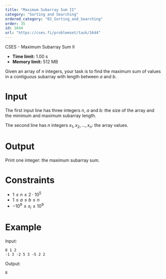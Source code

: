 ```yaml
---
title: "Maximum Subarray Sum II"
category: "Sorting and Searching"
ordered_category: "02_Sorting_and_Searching"
order: 35
id: 1644
url: "https://cses.fi/problemset/task/1644"
---
```


CSES - Maximum Subarray Sum II

  * **Time limit:** 1.00 s
  * **Memory limit:** 512 MB

Given an array of $n$ integers, your task is to find the maximum sum of values
in a contiguous subarray with length between $a$ and $b$.

# Input

The first input line has three integers $n$, $a$ and $b$: the size of the
array and the minimum and maximum subarray length.

The second line has $n$ integers $x_1,x_2,\dots,x_n$: the array values.

# Output

Print one integer: the maximum subarray sum.

# Constraints

  * $1 \le n \le 2 \cdot 10^5$
  * $1 \le a \le b \le n$
  * $-10^9 \le x_i \le 10^9$

# Example

Input:

    
    
    8 1 2
    -1 3 -2 5 3 -5 2 2
    

Output:

    
    
    8
    

